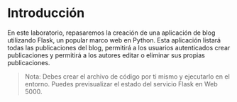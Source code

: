 # Introducción

En este laboratorio, repasaremos la creación de una aplicación de blog utilizando Flask, un popular marco web en Python. Esta aplicación listará todas las publicaciones del blog, permitirá a los usuarios autenticados crear publicaciones y permitirá a los autores editar o eliminar sus propias publicaciones.

> Nota: Debes crear el archivo de código por ti mismo y ejecutarlo en el entorno. Puedes previsualizar el estado del servicio Flask en Web 5000.
